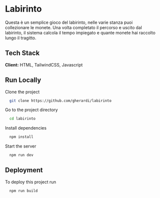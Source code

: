 
# Labirinto

Questa è un semplice gioco del labirinto, nelle varie stanza puoi collezionare le monete.
Una volta completato il percorso e uscito dal labirinto, il sistema calcola il tempo impiegato e quante monete hai raccolto lungo il tragitto.
## Tech Stack

**Client:** HTML, TailwindCSS, Javascript

## Run Locally

Clone the project

```bash
  git clone https://github.com/gherardi/labirinto
```

Go to the project directory

```bash
  cd labirinto
```

Install dependencies

```bash
  npm install
```

Start the server

```bash
  npm run dev
```

## Deployment

To deploy this project run

```bash
  npm run build
```

